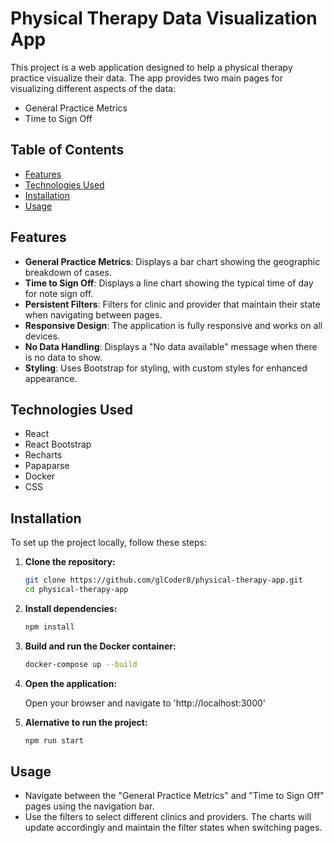 # Physical Therapy Data Visualization App

This project is a web application designed to help a physical therapy practice visualize their data. The app provides two main pages for visualizing different aspects of the data:

- General Practice Metrics
- Time to Sign Off

## Table of Contents

- [Features](#features)
- [Technologies Used](#technologies-used)
- [Installation](#installation)
- [Usage](#usage)

## Features

- **General Practice Metrics**: Displays a bar chart showing the geographic breakdown of cases.
- **Time to Sign Off**: Displays a line chart showing the typical time of day for note sign off.
- **Persistent Filters**: Filters for clinic and provider that maintain their state when navigating between pages.
- **Responsive Design**: The application is fully responsive and works on all devices.
- **No Data Handling**: Displays a "No data available" message when there is no data to show.
- **Styling**: Uses Bootstrap for styling, with custom styles for enhanced appearance.

## Technologies Used

- React
- React Bootstrap
- Recharts
- Papaparse
- Docker
- CSS

## Installation

To set up the project locally, follow these steps:

1. **Clone the repository:**
   ```sh
   git clone https://github.com/glCoder8/physical-therapy-app.git
   cd physical-therapy-app
   ```
2. **Install dependencies:**
   ```sh
   npm install
   ```
3. **Build and run the Docker container:**
   ```sh
   docker-compose up --build
   ```
4. **Open the application:**

   Open your browser and navigate to 'http://localhost:3000'

5. **Alernative to run the project:**
   ```sh
   npm run start
   ```

## Usage

- Navigate between the "General Practice Metrics" and "Time to Sign Off" pages using the navigation bar.
- Use the filters to select different clinics and providers. The charts will update accordingly and maintain the filter states when switching pages.
